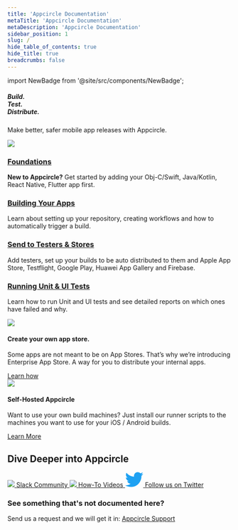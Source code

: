 ```yaml
---
title: 'Appcircle Documentation'
metaTitle: 'Appcircle Documentation'
metaDescription: 'Appcircle Documentation'
sidebar_position: 1
slug: /
hide_table_of_contents: true
hide_title: true
breadcrumbs: false
---
```

import NewBadge from '@site/src/components/NewBadge';

<div class="intro-visual">

<div class="intro-text"><h5 class="intro-visual-header">
Build.<br/>Test.<br/>Distribute.
</h5>
<p>Make better, safer mobile app releases with Appcircle.</p>
</div>
<div className="intro-image"><img src="https://cdn.appcircle.io/docs/assets/docs-intro-header.png" /></div>
</div>

<section class="intro-cards">
      <div class="intro-card">
            <h3><a href="/tutorials/quick-start">Foundations</a></h3>
            <p><strong>New to Appcircle?</strong> Get started by adding your Obj-C/Swift, Java/Kotlin, React Native, Flutter app first.</p>
      </div>
      <div class="intro-card">
            <h3><a href="/build/adding-a-build-profile">Building Your Apps</a></h3>
            <p>Learn about setting up your repository, creating workflows and how to automatically trigger a build.</p>
      </div>
      <div class="intro-card">
            <h3><a href="/store-submit/apple-app-store">Send to Testers & Stores</a></h3>
            <p>Add testers, set up your builds to be auto distributed to them and Apple App Store, Testflight, Google Play, Huawei App Gallery and Firebase.</p>
      </div>
      <div class="intro-card">
            <h3><a href="/continuous-testing">Running Unit & UI Tests</a></h3>
            <p>Learn how to run Unit and UI tests and see detailed reports on which ones have failed and why.</p>
      </div>
</section>

<section class="feature-cards">
      <div class="enterprise-app-store">
            <div className="feature-card-image"><img src="https://cdn.appcircle.io/docs/assets/feature-card-eas.png" /></div>
            <div className="feature-card-info">
                  <NewBadge />
                  <h4>Create your own app store.</h4>
                  <p>Some apps are not meant to be on App Stores. That’s why we’re introducing Enterprise App Store. A way for you to distribute your internal apps.</p>
                  <a href="/enterprise-appstore/add-ent-profile" className="feature-card-learn-more eas">
                        Learn how
                  </a>
            </div>
      </div>
      <div class="self-hosted-runners">
            <div className="feature-card-image"><img src="https://cdn.appcircle.io/docs/assets/feature-card-self-hosted-runners.png" /></div>
            <div className="feature-card-info">
                  <NewBadge />
                  <h4>Self-Hosted Appcircle</h4>
                  <p>Want to use your own build machines? Just install our runner scripts to the machines you want to use for your iOS / Android builds.</p>
                  <a href="/self-hosted-appcircle/overview" className="feature-card-learn-more runner">
                        Learn More
                  </a>
            </div>
      </div>
</section>

## Dive Deeper into Appcircle

<section class="community">
<a class="slack" href="https://slack.appcircle.io">
<img src="https://cdn.appcircle.io/docs/assets/slack-logo.png" />
<span>Slack Community</span>
</a>
<a class="videos" href="https://www.youtube.com/c/Appcircle">
<img src="https://cdn.appcircle.io/docs/assets/youtube-logo.png" />
<span>How-To Videos</span>
</a>

<a class="twitter" href="https://twitter.com/appcircleio">
 <svg width="41" height="34" viewBox="0 0 41 34" fill="none" xmlns="http://www.w3.org/2000/svg" {...props}>
      <path d="M36.6933 8.54828C36.7181 8.90995 36.7181 9.27162 36.7181 9.63662C36.7181 20.7583 28.3197 33.5849 12.9629 33.5849V33.5783C8.42645 33.5849 3.98423 32.275 0.165283 29.805C0.82492 29.885 1.48786 29.9249 2.15246 29.9266C5.9119 29.9299 9.56387 28.6583 12.5215 26.3166C8.94887 26.2483 5.81601 23.9 4.72157 20.4716C5.97306 20.715 7.26258 20.6649 8.49093 20.3266C4.59593 19.5333 1.79371 16.0833 1.79371 12.0766C1.79371 12.0399 1.79371 12.0049 1.79371 11.9699C2.95428 12.6216 4.25371 12.9833 5.5829 13.0233C1.9144 10.5516 0.78359 5.63162 2.99891 1.78495C7.23778 7.04328 13.4919 10.2399 20.2057 10.5783C19.5328 7.65495 20.452 4.59162 22.621 2.53662C25.9837 -0.650051 31.2724 -0.486718 34.4333 2.90162C36.3031 2.52995 38.0952 1.83828 39.7352 0.858283C39.112 2.80662 37.8076 4.46162 36.0651 5.51328C37.72 5.31662 39.3368 4.86995 40.8594 4.18828C39.7385 5.88162 38.3267 7.35662 36.6933 8.54828Z" fill="#1ea1f2" />
</svg>
<span>Follow us on Twitter</span>
</a>
</section>

### See something that's not documented here?

Send us a request and we will get it in: [Appcircle Support](https://appcircle.io/support/)
